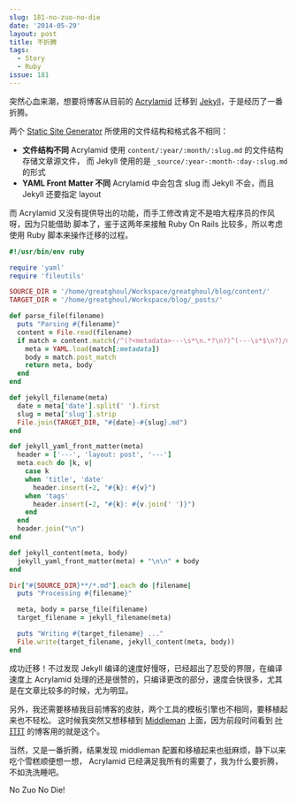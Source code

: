 ```yaml
---
slug: 181-no-zuo-no-die
date: '2014-05-29'
layout: post
title: 不折腾
tags:
  - Story
  - Ruby
issue: 181
---
```


突然心血来潮，想要将博客从目前的 [Acrylamid] 迁移到 [Jekyll]，于是经历了一番折腾。

两个 [Static Site Generator][1] 所使用的文件结构和格式各不相同：

- **文件结构不同**
  Acrylamid 使用 `content/:year/:month/:slug.md` 的文件结构存储文章源文件，
  而 Jekyll 使用的是 `_source/:year-:month-:day-:slug.md` 的形式
- **YAML Front Matter 不同**
  Acrylamid 中会包含 slug 而 Jekyll 不会，而且 Jekyll 还要指定 layout

而 Acrylamid 又没有提供导出的功能，而手工修改肯定不是咱大程序员的作风呀，因为只能借助
脚本了，鉴于这两年来接触 Ruby On Rails 比较多，所以考虑使用 Ruby 脚本来操作迁移的过程。

```ruby
#!/usr/bin/env ruby

require 'yaml'
require 'fileutils'

SOURCE_DIR = '/home/greatghoul/Workspace/greatghoul/blog/content/'
TARGET_DIR = '/home/greatghoul/Workspace/blog/_posts/'

def parse_file(filename)
  puts "Parsing #{filename}"
  content = File.read(filename)
  if match = content.match(/^(?<metadata>---\s*\n.*?\n?)^(---\s*$\n?)/m)
    meta = YAML.load(match[:metadata])
    body = match.post_match
    return meta, body
  end
end

def jekyll_filename(meta)
  date = meta['date'].split(' ').first
  slug = meta['slug'].strip
  File.join(TARGET_DIR, "#{date}-#{slug}.md")
end

def jekyll_yaml_front_matter(meta)
  header = ['---', 'layout: post', '---']
  meta.each do |k, v|
    case k
    when 'title', 'date'
      header.insert(-2, "#{k}: #{v}")
    when 'tags'
      header.insert(-2, "#{k}: #{v.join(' ')}")
    end
  end
  header.join("\n")
end

def jekyll_content(meta, body)
  jekyll_yaml_front_matter(meta) + "\n\n" + body
end

Dir["#{SOURCE_DIR}**/*.md"].each do |filename|
  puts "Processing #{filename}"

  meta, body = parse_file(filename)
  target_filename = jekyll_filename(meta)

  puts "Writing #{target_filename} ..."
  File.write(target_filename, jekyll_content(meta, body))
end
```

成功迁移！不过发现 Jekyll 编译的速度好慢呀，已经超出了忍受的界限，在编译速度上 Acrylamid 
处理的还是很赞的，只编译更改的部分，速度会快很多，尤其是在文章比较多的时候，尤为明显。

另外，我还需要移植我目前博客的皮肤，两个工具的模板引擎也不相同，要移植起来也不轻松。
这时候我突然又想移植到 [Middleman] 上面，因为前段时间看到 [叶玎玎][2] 的博客用的就是这个。

当然，又是一番折腾，结果发现 middleman 配置和移植起来也挺麻烦，静下以来吃个雪糕顺便想一想，
Acrylamid 已经满足我所有的需要了，我为什么要折腾，不如洗洗睡吧。

No Zuo No Die!

[Acrylamid]: https://github.com/posativ/acrylamid
[Jekyll]: http://jekyllrb.com/
[Middleman]: http://middlemanapp.com/

[1]: http://staticsitegenerators.net/
[2]: http://yedingding.com/
